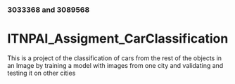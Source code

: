 ### 3033368 and 3089568
# ITNPAI_Assigment_CarClassification
This is a project of the classification of cars from the rest of the objects in an Image by training a model with images from one city and validating and testing it on other cities
